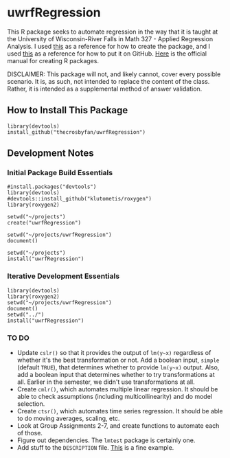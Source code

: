 # uwrfRegression

This R package seeks to automate regression in the way that it is taught at the University of Wisconsin-River Falls in Math 327 - Applied Regression Analysis. I used [this](https://hilaryparker.com/2014/04/29/writing-an-r-package-from-scratch/) as a reference for how to create the package, and I used [this](http://kbroman.org/pkg_primer/pages/github.html) as a reference for how to put it on GitHub. [Here](https://cran.r-project.org/doc/manuals/R-exts.html) is the official manual for creating R packages.

DISCLAIMER: This package will not, and likely cannot, cover every possible scenario. It is, as such, not intended to replace the content of the class. Rather, it is intended as a supplemental method of answer validation.

## How to Install This Package

    library(devtools)
    install_github("thecrosbyfan/uwrfRegression")

## Development Notes

### Initial Package Build Essentials

    #install.packages("devtools")
    library(devtools)
    #devtools::install_github("klutometis/roxygen")
    library(roxygen2)

    setwd("~/projects")
    create("uwrfRegression")

    setwd("~/projects/uwrfRegression")
    document()

    setwd("~/projects")
    install("uwrfRegression")

### Iterative Development Essentials

    library(devtools)
    library(roxygen2)
    setwd("~/projects/uwrfRegression")
    document()
    setwd("../")
    install("uwrfRegression")

### TO DO

- Update ``cslr()`` so that it provides the output of ``lm(y~x)`` regardless of whether it's the best transformation or not. Add a boolean input, ``simple`` (default ``TRUE``), that determines whether to provide ``lm(y~x)`` output. Also, add a boolean input that determines whether to try transformations at all. Earlier in the semester, we didn't use transformations at all.
- Create ``cmlr()``, which automates multiple linear regression. It should be able to check assumptions (including multicollinearity) and do model selection.
- Create ``ctsr()``, which automates time series regression. It should be able to do moving averages, scaling, etc.
- Look at Group Assignments 2-7, and create functions to automate each of those.
- Figure out dependencies. The ``lmtest`` package is certainly one.
- Add stuff to the ``DESCRIPTION`` file. [This](https://github.com/klutometis/roxygen/blob/master/DESCRIPTION) is a fine example.
